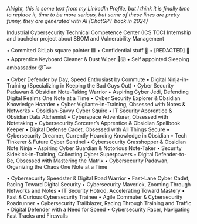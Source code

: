 *Alright, this is some text from my LinkedIn Profile, but I think it is finally time to replace it, time to be more serious, but some of these lines are pretty funny, they are generated with AI (ChatGPT back in 2024)*

Industrial Cybersecurity Technical Competence Center (ICS TCC) 
Internship and bachelor project about SBOM and Vulnerability Management

• Commited GitLab square painter 🟦
• Confidential stuff 🤫
• [REDACTED] 🫥
• Apprentice Keyboard Cleaner & Dust Wiper 🎹⌨️
• Self appointed Sleeping ambassador 😴💤

• Cyber Defender by Day, Speed Enthusiast by Commute
• Digital Ninja-in-Training (Specializing in Keeping the Bad Guys Out)
• Cyber Security Padawan & Obsidian Note-Taking Warrior
• Aspiring Cyber Jedi, Defending Digital Realms One Note at a Time
• Cyber Security Explorer & Obsidian Knowledge Hoarder
• Cyber Vigilante-in-Training, Obsessed with Notes & Networks
• Obsidian-Savvy Cyber Squire
• IT Security Apprentice & Obsidian Data Alchemist
• Cyberspace Adventurer, Obsessed with Notetaking
• Cybersecurity Sorcerer’s Apprentice & Obsidian Spellbook Keeper
• Digital Defense Cadet, Obsessed with All Things Secure
• Cybersecurity Dreamer, Currently Hoarding Knowledge in Obsidian
• Tech Tinkerer & Future Cyber Sentinel
• Cybersecurity Grasshopper & Obsidian Note Ninja
• Aspiring Cyber Guardian & Notorious Note-Taker
• Security Sidekick-in-Training, Collecting Cyber Superpowers
• Digital Defender-to-Be, Obsessed with Mastering the Matrix
• Cybersecurity Padawan, Organizing the Chaos One Note at a Time

• Cybersecurity Speedster & Digital Road Warrior
• Fast-Lane Cyber Cadet, Racing Toward Digital Security
• Cybersecurity Maverick, Zooming Through Networks and Notes
• IT Security Hotrod, Accelerating Toward Mastery
• Fast & Curious Cybersecurity Trainee
• Agile Commuter & Cybersecurity Roadrunner
• Cybersecurity Trailblazer, Racing Through Training and Traffic
• Digital Defender with a Need for Speed
• Cybersecurity Racer, Navigating Fast Tracks and Firewalls
